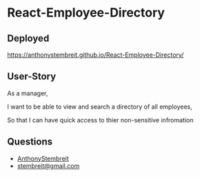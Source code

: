 # React-Employee-Directory

## Deployed
https://anthonystembreit.github.io/React-Employee-Directory/

## User-Story

As a manager,

I want to be able to view and search a directory of all employees,

So that I can have quick access to thier non-sensitive infromation

## Questions

* [AnthonyStembreit](https://github.com/AnthonyStembreit)
* stembreit@gmail.com


